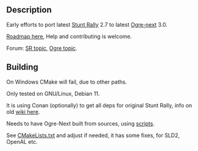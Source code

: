 ## Description

Early efforts to port latest [Stunt Rally](https://github.com/stuntrally/stuntrally) 2.7 to latest [Ogre-next](https://github.com/OGRECave/ogre-next) 3.0.  

[Roadmap here](https://stuntrally.tuxfamily.org/wiki/doku.php?id=roadmap#sr_3), Help and contributing is welcome.

Forum: [SR topic](https://forum.freegamedev.net/viewtopic.php?f=81&t=18515), [Ogre topic](https://forums.ogre3d.org/viewtopic.php?t=96576).

## Building

On Windows CMake will fail, due to other paths.

Only tested on GNU/Linux, Debian 11.  

It is using Conan (optionally) to get all deps for original Stunt Rally, info on old [wiki here](https://stuntrally.tuxfamily.org/wiki/doku.php?id=compile).

Needs to have Ogre-Next built from sources, using [scripts](https://github.com/OGRECave/ogre-next/tree/master/Scripts/BuildScripts/output).

See [CMakeLists.txt](/CMakeLists.txt) and adjust if needed, it has some fixes, for SLD2, OpenAL etc.
